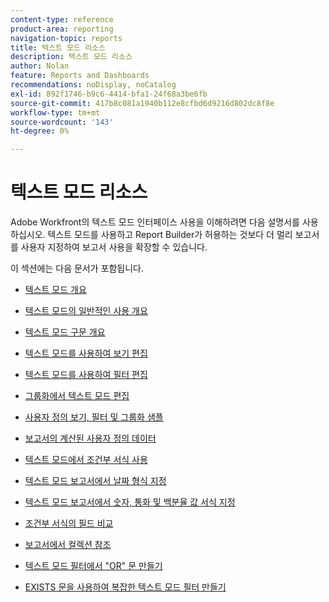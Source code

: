 ```yaml
---
content-type: reference
product-area: reporting
navigation-topic: reports
title: 텍스트 모드 리소스
description: 텍스트 모드 리소스
author: Nolan
feature: Reports and Dashboards
recommendations: noDisplay, noCatalog
exl-id: 892f1746-b9c6-4414-bfa1-24f68a3be6fb
source-git-commit: 417b8c081a1940b112e8cfbd6d9216d802dc8f8e
workflow-type: tm+mt
source-wordcount: '143'
ht-degree: 0%

---
```


# 텍스트 모드 리소스

<!--
<p data-mc-conditions="QuicksilverOrClassic.Draft mode">(NOTE: Alina: This is the section article with links to all other articles in this section)</p>
-->

Adobe Workfront의 텍스트 모드 인터페이스 사용을 이해하려면 다음 설명서를 사용하십시오. 텍스트 모드를 사용하고 Report Builder가 허용하는 것보다 더 멀리 보고서를 사용자 지정하여 보고서 사용을 확장할 수 있습니다.

이 섹션에는 다음 문서가 포함됩니다.

* [텍스트 모드 개요](../../../reports-and-dashboards/reports/text-mode/understand-text-mode.md)
* [텍스트 모드의 일반적인 사용 개요](../../../reports-and-dashboards/reports/text-mode/understand-common-uses-text-mode.md)
* [텍스트 모드 구문 개요](../../../reports-and-dashboards/reports/text-mode/text-mode-syntax-overview.md)
* [텍스트 모드를 사용하여 보기 편집](../../../reports-and-dashboards/reports/text-mode/edit-text-mode-in-view.md)
* [텍스트 모드를 사용하여 필터 편집](../../../reports-and-dashboards/reports/text-mode/edit-text-mode-in-filter.md)
* [그룹화에서 텍스트 모드 편집](../../../reports-and-dashboards/reports/text-mode/edit-text-mode-in-grouping.md)
* [사용자 정의 보기, 필터 및 그룹화 샘플](../../../reports-and-dashboards/reports/custom-view-filter-grouping-samples/custom-view-filter-grouping-samples.md)

  <!--
  <MadCap:conditionalText data-mc-conditions="QuicksilverOrClassic.Draft mode">
  (NOTE: this is linked here although from another section)
  </MadCap:conditionalText>
  -->

* [보고서의 계산된 사용자 정의 데이터](../../../reports-and-dashboards/reports/calc-cstm-data-reports/calculated-custom-data-reports.md)

  <!--
  <MadCap:conditionalText data-mc-conditions="QuicksilverOrClassic.Draft mode">
  (NOTE: this is linked here although from another section)
  </MadCap:conditionalText>
  -->

* [텍스트 모드에서 조건부 서식 사용](../../../reports-and-dashboards/reports/text-mode/use-conditional-formatting-text-mode.md)
* [텍스트 모드 보고서에서 날짜 형식 지정](../../../reports-and-dashboards/reports/text-mode/format-dates-in-text-mode-reports.md)
* [텍스트 모드 보고서에서 숫자, 통화 및 백분율 값 서식 지정](../../../reports-and-dashboards/reports/text-mode/format-numbers-in-text-mode-reports.md)
* [조건부 서식의 필드 비교](../../../reports-and-dashboards/reports/text-mode/compare-fields-conditional-formatting.md)
* [보고서에서 컬렉션 참조](../../../reports-and-dashboards/reports/text-mode/reference-collections-report.md)
* [텍스트 모드 필터에서 &quot;OR&quot; 문 만들기](../../../reports-and-dashboards/reports/text-mode/create-or-statements-in-filters-text-mode.md)
* [EXISTS 문을 사용하여 복잡한 텍스트 모드 필터 만들기](../../../reports-and-dashboards/reports/text-mode/create-complex-text-mode-filters-using-exists-statements.md)
  <!--outdated link: * [Basic Report Creation Program for the new Workfront experience](https://one.workfront.com/s/basic-report-creation-program)-->
